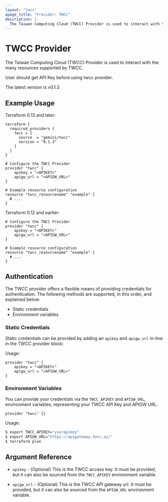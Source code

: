 ```yaml
---
layout: "twcc"
apage_title: "Provider: TWCC"
description: |-
  The Taiwan Computing Cloud (TWCC) Provider is used to interact with the many resources supported by TWCC.
---
```


# TWCC Provider

The Taiwan Computing Cloud (TWCC) Provider is used to interact with the many resources supported by TWCC.

User should get API Key before using twcc provider.

The latest version is v0.1.3

## Example Usage

Terraform 0.13 and later:

```hcl
terraform {
  required_providers {
    twcc = {
      source  = "gemini/twcc"
      version = "0.1.3"
    }
  }
}

# Configure the TWCC Provider
provider "twcc" {
    apikey = "<APIKEY>"
    apigw_url = "<APIGW_URL>"
}

# Example resource configuration
resource "twcc_resourcename" "example" {
  # ...
}
```

Terraform 0.12 and earlier:

```hcl
# Configure the TWCC Provider
provider "twcc" {
    apikey = "<APIKEY>"
    apigw_url = "<APIGW_URL>"
}

# Example resource configuration
resource "twcc_resourcename" "example" {
  # ...
}
```

## Authentication

The TWCC provider offers a flexible means of providing credentials for
authentication. The following methods are supported, in this order, and
explained below:

- Static credentials
- Environment variables

### Static Credentials

Static credentials can be provided by adding an `apikey` and `apigw_url`
in-line in the TWCC provider block:

Usage:

```hcl
provider "twcc" {
    apikey = "<APIKEY>"
    apigw_url = "<APIGW_URL>"
}
```

### Environment Variables

You can provide your credentials via the `TWCC_APIKEY` and
`APIGW_URL`, environment variables, representing your TWCC
API Key and APIGW URL.

```hcl
provider "twcc" {}
```

Usage:

```sh
$ export TWCC_APIKEY="yourapikey"
$ export APIGW_URL="https://apigateway.twcc.ai/"
$ terraform plan
```

## Argument Reference

* `apikey` - (Optional) This is the TWCC access key. It must be provided, but
  it can also be sourced from the `TWCC_APIKEY` environment variable.

* `apigw_url` - (Optional) This is the TWCC API gateway url. It must be provided, but
  it can also be sourced from the `APIGW_URL` environment variable.
